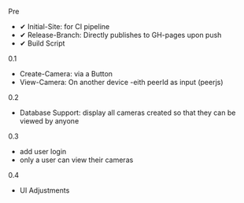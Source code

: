 Pre
- ✔ Initial-Site: for CI pipeline
- ✔  Release-Branch: Directly publishes to GH-pages upon push
- ✔ Build Script

0.1

- Create-Camera: via  a Button
- View-Camera: On another device -eith peerId as input (peerjs)


0.2
- Database Support: display all cameras created so that they can be viewed by anyone

0.3
- add user login
- only a user can view their cameras

0.4
- UI Adjustments
